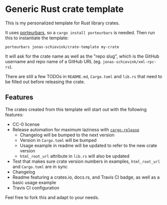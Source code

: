 # Generic Rust crate template

This is my personalized template for Rust library crates.

It uses [porteurbars](https://github.com/softprops/porteurbars), so a `cargo
install porteurbars` is needed. Then run this to instantiate the template:

```
porteurbars jonas-schievink/crate-template my-crate
```

It will ask for the crate name as well as the "repo slug", which is the GitHub
username and repo name of a GitHub URL (eg. `jonas-schievink/xml-rpc-rs`).

There are still a few TODOs in `README.md`, `Cargo.toml` and `lib.rs` that need
to be filled out before releasing the crate.

## Features

The crates created from this template will start out with the following
features:

* CC-0 license
* Release automation for maximum laziness with
  [`cargo-release`](https://github.com/sunng87/cargo-release)
  * Changelog will be bumped to the next version
  * Version in `Cargo.toml` will be bumped
  * Usage example in readme will be updated to refer to the new crate version
  * `html_root_url` attribute in `lib.rs` will also be updated
* Test that makes sure crate version numbers in examples, `html_root_url` and
  `Cargo.toml` are in sync
* Changelog
* Readme featuring a crates.io, docs.rs, and Travis CI badge, as well as a basic
  usage example
* Travis CI configuration

Feel free to fork this and adapt to your needs.
